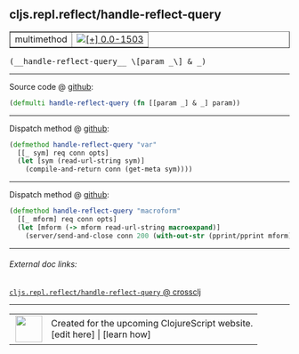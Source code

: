 ## cljs.repl.reflect/handle-reflect-query



 <table border="1">
<tr>
<td>multimethod</td>
<td><a href="https://github.com/cljsinfo/cljs-api-docs/tree/0.0-1503"><img valign="middle" alt="[+] 0.0-1503" title="Added in 0.0-1503" src="https://img.shields.io/badge/+-0.0--1503-lightgrey.svg"></a> </td>
</tr>
</table>


 <samp>
(__handle-reflect-query__ \[param _\] & _)<br>
</samp>

---







Source code @ [github](https://github.com/clojure/clojurescript/blob/r2227/src/clj/cljs/repl/reflect.clj#L60):

```clj
(defmulti handle-reflect-query (fn [[param _] & _] param))
```

<!--
Repo - tag - source tree - lines:

 <pre>
clojurescript @ r2227
└── src
    └── clj
        └── cljs
            └── repl
                └── <ins>[reflect.clj:60](https://github.com/clojure/clojurescript/blob/r2227/src/clj/cljs/repl/reflect.clj#L60)</ins>
</pre>

-->

---

Dispatch method @ [github](https://github.com/clojure/clojurescript/blob/r2227/src/clj/cljs/repl/reflect.clj#L62-L65):

```clj
(defmethod handle-reflect-query "var"
  [[_ sym] req conn opts]
  (let [sym (read-url-string sym)]
    (compile-and-return conn (get-meta sym))))
```

<!--
Repo - tag - source tree - lines:

 <pre>
clojurescript @ r2227
└── src
    └── clj
        └── cljs
            └── repl
                └── <ins>[reflect.clj:62-65](https://github.com/clojure/clojurescript/blob/r2227/src/clj/cljs/repl/reflect.clj#L62-L65)</ins>
</pre>
-->

---
Dispatch method @ [github](https://github.com/clojure/clojurescript/blob/r2227/src/clj/cljs/repl/reflect.clj#L67-L70):

```clj
(defmethod handle-reflect-query "macroform"
  [[_ mform] req conn opts]
  (let [mform (-> mform read-url-string macroexpand)]
    (server/send-and-close conn 200 (with-out-str (pprint/pprint mform)))))
```

<!--
Repo - tag - source tree - lines:

 <pre>
clojurescript @ r2227
└── src
    └── clj
        └── cljs
            └── repl
                └── <ins>[reflect.clj:67-70](https://github.com/clojure/clojurescript/blob/r2227/src/clj/cljs/repl/reflect.clj#L67-L70)</ins>
</pre>
-->

---


###### External doc links:

[`cljs.repl.reflect/handle-reflect-query` @ crossclj](http://crossclj.info/fun/cljs.repl.reflect/handle-reflect-query.html)<br>

---

 <table>
<tr><td>
<img valign="middle" align="right" width="48px" src="http://i.imgur.com/Hi20huC.png">
</td><td>
Created for the upcoming ClojureScript website.<br>
[edit here] | [learn how]
</td></tr></table>

[edit here]:https://github.com/cljsinfo/cljs-api-docs/blob/master/cljsdoc/cljs.repl.reflect_handle-reflect-query.cljsdoc
[learn how]:https://github.com/cljsinfo/cljs-api-docs/wiki/cljsdoc-files

<!--

This information was too distracting to show to readers, but I'll leave it
commented here since it is helpful to:

- pretty-print the data used to generate this document
- and show how to retrieve that data



The API data for this symbol:

```clj
{:ns "cljs.repl.reflect",
 :name "handle-reflect-query",
 :signature ["[[param _] & _]"],
 :history [["+" "0.0-1503"]],
 :type "multimethod",
 :full-name-encode "cljs.repl.reflect_handle-reflect-query",
 :source {:code "(defmulti handle-reflect-query (fn [[param _] & _] param))",
          :title "Source code",
          :repo "clojurescript",
          :tag "r2227",
          :filename "src/clj/cljs/repl/reflect.clj",
          :lines [60]},
 :extra-sources ({:code "(defmethod handle-reflect-query \"var\"\n  [[_ sym] req conn opts]\n  (let [sym (read-url-string sym)]\n    (compile-and-return conn (get-meta sym))))",
                  :title "Dispatch method",
                  :repo "clojurescript",
                  :tag "r2227",
                  :filename "src/clj/cljs/repl/reflect.clj",
                  :lines [62 65]}
                 {:code "(defmethod handle-reflect-query \"macroform\"\n  [[_ mform] req conn opts]\n  (let [mform (-> mform read-url-string macroexpand)]\n    (server/send-and-close conn 200 (with-out-str (pprint/pprint mform)))))",
                  :title "Dispatch method",
                  :repo "clojurescript",
                  :tag "r2227",
                  :filename "src/clj/cljs/repl/reflect.clj",
                  :lines [67 70]}),
 :full-name "cljs.repl.reflect/handle-reflect-query"}

```

Retrieve the API data for this symbol:

```clj
;; from Clojure REPL
(require '[clojure.edn :as edn])
(-> (slurp "https://raw.githubusercontent.com/cljsinfo/cljs-api-docs/catalog/cljs-api.edn")
    (edn/read-string)
    (get-in [:symbols "cljs.repl.reflect/handle-reflect-query"]))
```

-->
